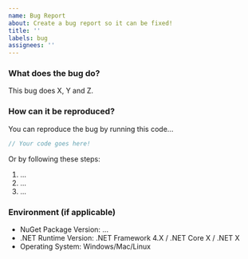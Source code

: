 ```yaml
---
name: Bug Report
about: Create a bug report so it can be fixed!
title: ''
labels: bug
assignees: ''
---
```


### What does the bug do?

This bug does X, Y and Z.

### How can it be reproduced?

You can reproduce the bug by running this code...

```csharp
// Your code goes here!
```

Or by following these steps:

1. ...
2. ...
3. ...

### Environment (if applicable)

- NuGet Package Version: ...
- .NET Runtime Version: .NET Framework 4.X / .NET Core X / .NET X
- Operating System: Windows/Mac/Linux